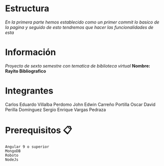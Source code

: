 # Estructura

_En la primera parte hemos establecido como un primer commit lo basico de la pagina y seguido de esto tendremos que hacer las funcionalidades de esta_





# Información
_Proyecto de sexto semestre con tematica de biblioteca virtual_
__Nombre: Rayito Bibliografico__

# Integrantes
Carlos Eduardo Villalba Perdomo 
John Edwin Carreño Portilla 
Oscar David Perilla Domínguez 
Sergio Enrique Vargas Pedraza



# Prerequisitos 📋
```
Angular 9 o superior
MongoDB
Roboto
NodeJs
```




